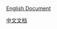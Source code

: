 [English Document](https://www.banbot.site/en-US/api/data)

[中文文档](https://www.banbot.site/zh-CN/api/data)
